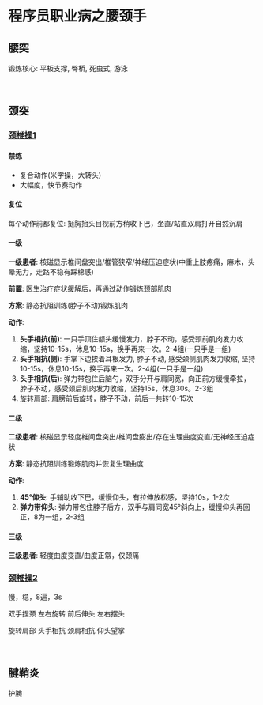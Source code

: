 # 程序员职业病之腰颈手

## 腰突

锻炼核心: 平板支撑, 臀桥, 死虫式, 游泳

$~$

## 颈突



### [颈椎操1](http://xhslink.com/a/HXpJazb1rZ18)

#### 禁练

* 复合动作(米字操，大转头)
* 大幅度，快节奏动作

#### 复位

每个动作前都复位: 挺胸抬头目视前方稍收下巴，坐直/站直双肩打开自然沉肩

#### 一级

**一级患者**: 核磁显示椎间盘突出/椎管狭窄/神经压迫症状(中重上肢疼痛，麻木，头晕无力，走路不稳有踩棉感)

**前置**: 医生治疗症状缓解后，再通过动作锻炼颈部肌肉

**方案**: 静态抗阻训练(脖子不动)锻炼肌肉

**动作**: 

1. **头手相抗(前)**: 一只手顶住额头缓慢发力，脖子不动，感受颈前肌肉发力收缩，坚持10-15s，休息10-15s，换手再来一次。2-4组(一只手是一组)
2. **头手相抗(侧)**: 手掌下边挨着耳根发力, 脖子不动, 感受颈侧肌肉发力收缩, 坚持10-15s，休息10-15s，换手再来一次。2-4组(一只手是一组)
3. **头手相抗(后)**: 弹力带包住后脑勺，双手分开与肩同宽，向正前方缓慢牵拉，脖子不动，感受颈后肌肉发力收缩，坚持15s，休息30s。2-3组
4. 旋转肩部: 肩膀前后旋转，脖子不动，前后一共转10-15次

#### 二级

**二级患者**: 核磁显示轻度椎间盘突出/椎间盘膨出/存在生理曲度变直/无神经压迫症状

**方案**: 静态抗阻训练锻炼肌肉并恢复生理曲度

**动作**: 

1. **45°仰头**: 手辅助收下巴，缓慢仰头，有拉伸放松感，坚持10s，1-2次
2. **弹力带仰头**: 弹力带包住脖子后方，双手与肩同宽45°斜向上，缓慢仰头再回正，8为一组，2-3组

#### 三级

**三级患者**: 轻度曲度变直/曲度正常，仅颈痛

### [颈椎操2](http://xhslink.com/a/T3gflovv5918)

慢，稳，8遍，3s

双手捏颈 左右旋转 前后伸头 左右摆头

 旋转肩部 头手相抗 颈肩相抗 仰头望掌

$~$

## 腱鞘炎

护腕